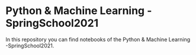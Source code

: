 # Python & Machine Learning -SpringSchool2021

In this repository you can find notebooks of the Python & Machine Learning -SpringSchool2021. 
